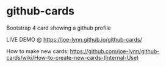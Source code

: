 # github-cards
Bootstrap 4 card showing a github profile

LIVE DEMO @ https://joe-lynn.github.io/github-cards/

How to make new cards:
https://github.com/joe-lynn/github-cards/wiki/How-to-create-new-cards-(Internal-Use)

